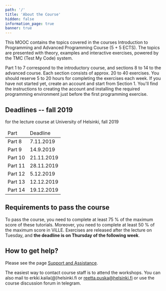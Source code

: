 ```yaml
---
path: '/'
title: 'About the Course'
hidden: false
information_page: true
banner: true
---
```


This MOOC contains the topics covered in the courses Introduction to
Programming and Advanced Programming Course (5 + 5 ECTS). The topics
are presented with theory, examples and interactive exercises, powered
by the TMC (Test My Code) system.

Part 1 to 7 correspond to the introductory course, and sections 8 to
14 to the advanced course. Each section consists of approx. 20 to 40
exercises. You should reserve 5 to 20 hours for completing the
exercises each week. If you have not started yet, create an account
and start from Section 1. You'll find the instructions to creating
the account and installing the required programming environment just
before the first programming exercise.


## Deadlines -- fall 2019

for the lecture course at University of Helsinki, fall 2019

<table>
  <thead>
    <tr>
      <td>Part</td>
      <td>Deadline</td>
    </tr>
  </th>
  <tbody>
    <tr>
      <td>Part 8</td>
      <td>7.11.2019</td>
    </tr>
    <tr>
      <td>Part 9</td>
      <td>14.9.2019</td>
    </tr>
    <tr>
      <td>Part 10</td>
      <td>21.11.2019</td>
    </tr>
    <tr>
      <td>Part 11</td>
      <td>28.11.2019</td>
    </tr>
    <tr>
      <td>Part 12</td>
      <td>5.12.2019</td>
    </tr>
    <tr>
      <td>Part 13</td>
      <td>12.12.2019</td>
    </tr>
    <tr>
      <td>Part 14</td>
      <td>19.12.2019</td>
    </tr>
  </tbody>
</table>

## Requirements to pass the course

To pass the course, you need to complete at least 75 % of the
maximum score of these tutorials. Moreover, you need to complete at least
50 % of the maximum score in ViLLE. Exercises are released after the
lecture on Tuesday, and **the deadline is on Thursday of the following week**.

## How to get help?

Please see the page [Support and Assistance](/support-and-assistance).

The easiest way to contact course staff is to attend the workshops.
You can also mail to erkki.kaila(@)helsinki.fi or reetta.puska@helsinki.fi
or use the course discussion forum in telegram.
